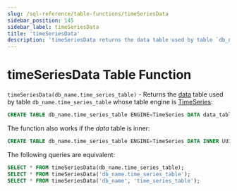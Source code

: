```yaml
---
slug: /sql-reference/table-functions/timeSeriesData
sidebar_position: 145
sidebar_label: timeSeriesData
title: 'timeSeriesData'
description: 'timeSeriesData returns the data table used by table `db_name.time_series_table` whose table engine is TimeSeries.'
---
```


# timeSeriesData Table Function

`timeSeriesData(db_name.time_series_table)` - Returns the [data](../../engines/table-engines/integrations/time-series.md#data-table) table
used by table `db_name.time_series_table` whose table engine is [TimeSeries](../../engines/table-engines/integrations/time-series.md):

``` sql
CREATE TABLE db_name.time_series_table ENGINE=TimeSeries DATA data_table
```

The function also works if the _data_ table is inner:

``` sql
CREATE TABLE db_name.time_series_table ENGINE=TimeSeries DATA INNER UUID '01234567-89ab-cdef-0123-456789abcdef'
```

The following queries are equivalent:

``` sql
SELECT * FROM timeSeriesData(db_name.time_series_table);
SELECT * FROM timeSeriesData('db_name.time_series_table');
SELECT * FROM timeSeriesData('db_name', 'time_series_table');
```
